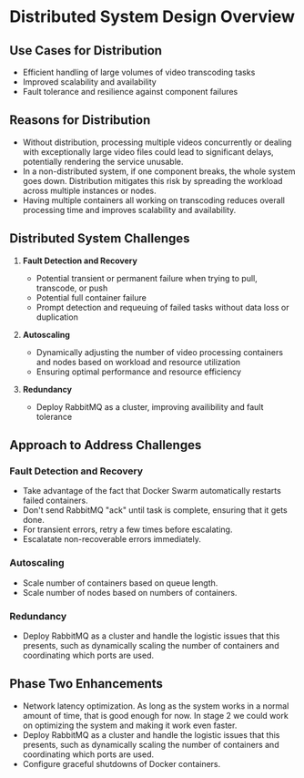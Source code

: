 # Distributed System Design Overview

## Use Cases for Distribution

- Efficient handling of large volumes of video transcoding tasks
- Improved scalability and availability
- Fault tolerance and resilience against component failures

## Reasons for Distribution

- Without distribution, processing multiple videos concurrently or dealing with exceptionally large video files could lead to significant delays, potentially rendering the service unusable.
- In a non-distributed system, if one component breaks, the whole system goes down. Distribution mitigates this risk by spreading the workload across multiple instances or nodes.
- Having multiple containers all working on transcoding reduces overall processing time and improves scalability and availability.

## Distributed System Challenges

1. **Fault Detection and Recovery**
   - Potential transient or permanent failure when trying to pull, transcode, or push
   - Potential full container failure
   - Prompt detection and requeuing of failed tasks without data loss or duplication
   
2. **Autoscaling**
   - Dynamically adjusting the number of video processing containers and nodes based on workload and resource utilization
   - Ensuring optimal performance and resource efficiency

3. **Redundancy**
   - Deploy RabbitMQ as a cluster, improving availibility and fault tolerance

## Approach to Address Challenges

### Fault Detection and Recovery
- Take advantage of the fact that Docker Swarm automatically restarts failed containers.
- Don't send RabbitMQ "ack" until task is complete, ensuring that it gets done.
- For transient errors, retry a few times before escalating.
- Escalatate non-recoverable errors immediately.

### Autoscaling
- Scale number of containers based on queue length.
- Scale number of nodes based on numbers of containers.

### Redundancy
- Deploy RabbitMQ as a cluster and handle the logistic issues that this presents, such as dynamically scaling the number of containers and coordinating which ports are used.

## Phase Two Enhancements

- Network latency optimization. As long as the system works in a normal amount of time, that is good enough for now. In stage 2 we could work on optimizing the system and making it work even faster.
- Deploy RabbitMQ as a cluster and handle the logistic issues that this presents, such as dynamically scaling the number of containers and coordinating which ports are used.
- Configure graceful shutdowns of Docker containers.
